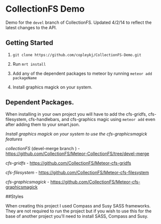 # CollectionFS Demo

Demo for the `devel` branch of CollectionFS. Updated 4/2/14 to reflect the latest changes to the API.

## Getting Started

1. `git clone https://github.com/copleykj/CollectionFS-Demo.git`

2. Run `mrt install`

3. Add any of the dependent packages to meteor by running `meteor add packageName`

4. Install graphics magick on your system.


## Dependent Packages.

When installing in your own project you will have to add the cfs-gridfs, cfs-filesystem, cfs-handlebars, and cfs-graphics magic using `meteor add` even after adding them to your smart.json.

*Install graphics magick on your system to use the cfs-graphicsmagick features*

*collectionFS* (devel-merge branch ) - https://github.com/CollectionFS/Meteor-CollectionFS/tree/devel-merge

*cfs-gridfs* - https://github.com/CollectionFS/Meteor-cfs-gridfs

*cfs-filesystem* - https://github.com/CollectionFS/Meteor-cfs-filesystem

*cfs-graphicsmagick* - https://github.com/CollectionFS/Meteor-cfs-graphicsmagick

##Styles

When creating this project I used Compass and Susy SASS frameworks. They are not required to run the project but if you wish to use this for the base of another project you'll need to install SASS, Compass and Susy.